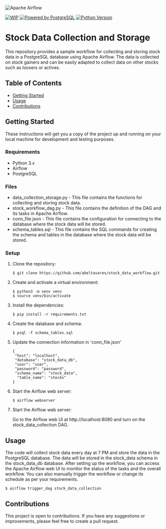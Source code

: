 ![Apache Airflow](https://img.shields.io/badge/Apache%20Airflow-017CEE?style=for-the-badge&logo=Apache%20Airflow&logoColor=white)

[![WIP](https://img.shields.io/badge/status-Work%20In%20Progress-yellow)](https://github.com/abeltavares/stock-crypto-dashboard)
[![Powered by PostgreSQL](https://img.shields.io/badge/powered%20by-PostgreSQL-blue.svg)](https://www.postgresql.org/)
[![Python Version](https://img.shields.io/badge/python-3.x-brightgreen.svg)](https://www.python.org/downloads/)


# Stock Data Collection and Storage
This repository provides a sample workflow for collecting and storing stock data in a PostgreSQL database using Apache Airflow. The data is collected on stock gainers and can be easily adapted to collect data on other stocks such as loosers or actives.

## Table of Contents

- [Getting Started](#getting-started)
- [Usage](#usage)
- [Contributions](#contributions)

## Getting Started

These instructions will get you a copy of the project up and running on your local machine for development and testing purposes.

### Requirements

- Python 3.x
- Airflow
- PostgreSQL

### Files

- data_collection_storage.py - This file contains the functions for collecting and storing stock data.
- stock_workflow_dag.py - This file contains the definition of the DAG and its tasks in Apache Airflow.
- conn_file.json - This file contains the configuration for connecting to the database where the stock data will be stored.
- schema_tables.sql - This file contains the SQL commands for creating the schema and tables in the database where the stock data will be stored.


### Setup
1. Clone the repository: <br>

       $ git clone https://github.com/abeltavares/stock_data_workflow.git 

2. Create and activate a virtual environment: <br>

       $ python3 -m venv venv
       $ source venv/bin/activate

3. Install the dependencies:<br>

       $ pip install -r requirements.txt

4. Create the database and schema:<br>

       $ psql -f schema_tables.sql

5. Update the connection information in 'conn_file.json'<br>

       {
        "host": "localhost",
        "database": "stock_data_db",
        "user": "user",
        "password": "password",
        "schema_name": "stock_data",
         "table_name": "stocks"
       }

6. Start the Airflow web server:

       $ airflow webserver

7. Start the Airflow web server:<br>

      Go to the Airflow web UI at http://localhost:8080 and turn on the stock_data_collection DAG.

## Usage

The code will collect stock data every day at 7 PM and store the data in the PostgreSQL database. The data will be stored in the stock_data schema in the stock_data_db database.
After setting up the workflow, you can access the Apache Airflow web UI to monitor the status of the tasks and the overall workflow. You can also manually trigger the workflow or change its schedule as per your requirements.

    $ airflow trigger_dag stock_data_collection


## Contributions

This project is open to contributions. If you have any suggestions or improvements, please feel free to create a pull request.
